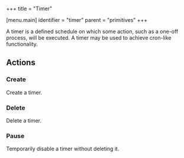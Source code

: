 +++
title = "Timer"

[menu.main]
identifier = "timer"
parent = "primitives"
+++

A timer is a defined schedule on which some action, such as a one-off process, will be executed. A timer may be used to achieve cron-like functionality.

## Actions

### Create

Create a timer.

### Delete

Delete a timer.

### Pause

Temporarily disable a timer without deleting it.

